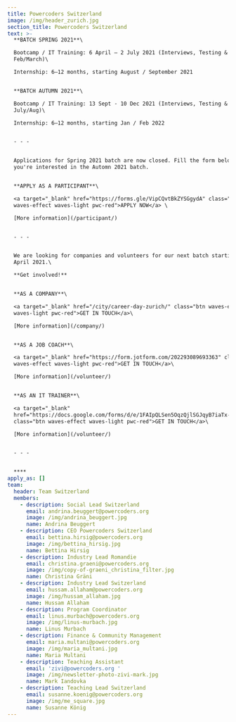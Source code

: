 ```yaml
---
title: Powercoders Switzerland
image: /img/header_zurich.jpg
section_title: Powercoders Switzerland
text: >-
  **BATCH SPRING 2021**\

  Bootcamp / IT Training: 6 April – 2 July 2021 (Interviews, Testing & Prep in
  Feb/March)\

  Internship: 6–12 months, starting August / September 2021 


  **BATCH AUTUMN 2021**\

  Bootcamp / IT Training: 13 Sept - 10 Dec 2021 (Interviews, Testing & Prep in
  July/Aug)\

  Internship: 6–12 months, starting Jan / Feb 2022


  - - -


  Applications for Spring 2021 batch are now closed. Fill the form below if
  you're interested in the Automn 2021 batch. 


  **APPLY AS A PARTICIPANT**\

  <a target="_blank" href="https://forms.gle/VipCQvtBkZYSGgydA" class="btn
  waves-effect waves-light pwc-red">APPLY NOW</a> \

  [More information](/participant/)


  - - -


  We are looking for companies and volunteers for our next batch starting in
  April 2021.\

  **Get involved!**


  **AS A COMPANY**\

  <a target="_blank" href="/city/career-day-zurich/" class="btn waves-effect
  waves-light pwc-red">GET IN TOUCH</a>\

  [More information](/company/)


  **AS A JOB COACH**\

  <a target="_blank" href="https://form.jotform.com/202293089693363" class="btn
  waves-effect waves-light pwc-red">GET IN TOUCH</a>\

  [More information](/volunteer/)


  **AS AN IT TRAINER**\

  <a target="_blank"
  href="https://docs.google.com/forms/d/e/1FAIpQLSen5OqzQjlSGJqyB7iaTx-r1Lxj9Liznp8ELrB0bwgS-WGavQ/viewform"
  class="btn waves-effect waves-light pwc-red">GET IN TOUCH</a>\

  [More information](/volunteer/)


  - - -


  ****
apply_as: []
team:
  header: Team Switzerland
  members:
    - description: Social Lead Switzerland
      email: andrina.beuggert@powercoders.org
      image: /img/andrina_beuggert.jpg
      name: Andrina Beuggert
    - description: CEO Powercoders Switzerland
      email: bettina.hirsig@powercoders.org
      image: /img/bettina_hirsig.jpg
      name: Bettina Hirsig
    - description: Industry Lead Romandie
      email: christina.graeni@powercoders.org
      image: /img/copy-of-graeni_christina_filter.jpg
      name: Christina Gräni
    - description: Industry Lead Switzerland
      email: hussam.allaham@powercoders.org
      image: /img/hussam_allaham.jpg
      name: Hussam Allaham
    - description: Program Coordinator
      email: linus.murbach@powercoders.org
      image: /img/linus-murbach.jpg
      name: Linus Murbach
    - description: Finance & Community Management
      email: maria.multani@powercoders.org
      image: /img/maria_multani.jpg
      name: Maria Multani
    - description: Teaching Assistant
      email: 'zivi@powercoders.org '
      image: /img/newsletter-photo-zivi-mark.jpg
      name: Mark Iandovka
    - description: Teaching Lead Switzerland
      email: susanne.koenig@powercoders.org
      image: /img/me_square.jpg
      name: Susanne König
---
```


